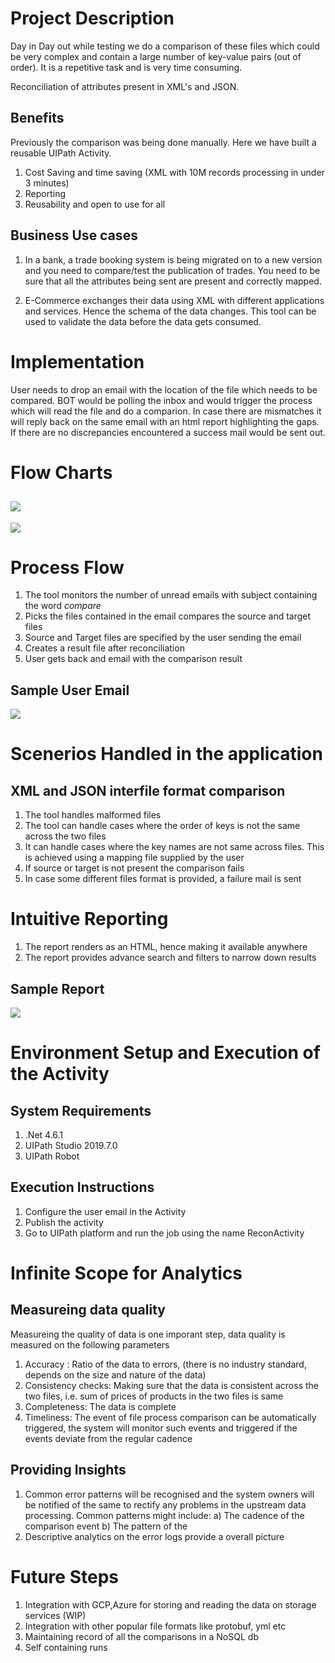 # Project Description 

Day in Day out while testing we do a comparison of these files which could be very complex and contain a large number of key-value pairs (out of order). It is a repetitive task and is very time consuming. 

Reconciliation of attributes present in XML's and JSON.

## Benefits
Previously the comparison was being done manually. Here we have built a reusable UIPath Activity.
1. Cost Saving and time saving (XML with 10M records processing in under 3 minutes)
2. Reporting
3. Reusability and open to use for all

## Business Use cases 

1. In a bank, a trade booking system is being migrated on to a new version and you need to compare/test the publication of trades. You need to be sure that all the attributes being sent are present and correctly mapped.

2. E-Commerce exchanges their data using XML with different applications and services. Hence the schema of the data changes. This tool can be used to validate the data before the data gets consumed.


# Implementation
User needs to drop an email with the location of the file which needs to be compared. BOT would be polling the inbox and would trigger the process which will read the file and do a comparion. In case there are mismatches it will reply back on the same email with an html report highlighting the gaps.
If there are no discrepancies encountered a success mail would be sent out. 

# Flow Charts
![](images/CompleteFlowChart.JPG)
--------------------------------------------------------------------------------------------------------------------------------
![](images/Breakup.JPG)

# Process Flow

1. The tool monitors the number of unread emails with subject containing the word _compare_
2. Picks the files contained in the email compares the source and target files
3. Source and Target files are specified by the user sending the email
4. Creates a result file after reconciliation
5. User gets back and email with the comparison result

## Sample User Email

![](images/SampleEmail.png)

# Scenerios Handled in the application

## XML and JSON interfile format comparison

1. The tool handles malformed files
2. The tool can handle cases where the order of keys is not the same across the two files
3. It can handle cases where the key names are not same across files. This is achieved using a mapping file supplied by the user
4. If source or target is not present the comparison fails
5. In case some different files format is provided, a failure mail is sent

# Intuitive Reporting

1. The report renders as an HTML, hence making it available anywhere
2. The report provides advance search and filters to narrow down results

## Sample Report
![](images/sample_report.png)

# Environment Setup and Execution of the Activity

## System Requirements

1. .Net 4.6.1
2. UIPath Studio 2019.7.0 
3. UIPath Robot 

## Execution Instructions
1. Configure the user email in the Activity
2. Publish the activity
3. Go to UIPath platform and run the job using the name ReconActivity

# Infinite Scope for Analytics

## Measureing data quality
Measureing the quality of data is one imporant step, data quality is measured on the following parameters
1. Accuracy : Ratio of the data to errors, (there is no industry standard, depends on the size and nature of the data)
2. Consistency checks: Making sure that the data is consistent across the two files, i.e. sum of prices of products in the two files is same
3. Completeness: The data is complete
4. Timeliness: The event of file process comparison can be automatically triggered, the system will monitor such events and triggered if the events deviate from the regular cadence

## Providing Insights
1. Common error patterns will be recognised and the system owners will be notified of the same to rectify any problems in the upstream data processing. Common patterns might include:
  a) The cadence of the comparison event
  b) The pattern of the 
2. Descriptive analytics on the error logs provide a overall picture

# Future Steps

1. Integration with GCP,Azure for storing and reading the data on storage services (WIP)
2. Integration with other popular file formats like protobuf, yml etc
3. Maintaining record of all the comparisons in a NoSQL db
4. Self containing runs
